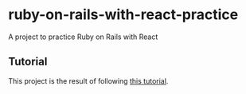 # ruby-on-rails-with-react-practice
A project to practice Ruby on Rails with React

## Tutorial
This project is the result of following [this tutorial](https://www.digitalocean.com/community/tutorials/how-to-set-up-a-ruby-on-rails-project-with-a-react-frontend).
